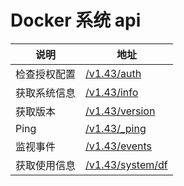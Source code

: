 # Docker 系统 api

| 说明 | 地址 |
| --- | --- |
| 检查授权配置 | [/v1.43/auth](https://docs.docker.com/engine/api/v1.43/#tag/System/operation/SystemAuth) |
| 获取系统信息 | [/v1.43/info](https://docs.docker.com/engine/api/v1.43/#tag/System/operation/SystemInfo) |
| 获取版本 | [/v1.43/version](https://docs.docker.com/engine/api/v1.43/#tag/System/operation/SystemVersion) |
| Ping | [/v1.43/\_ping](https://docs.docker.com/engine/api/v1.43/#tag/System/operation/SystemPing) |
| 监视事件 | [/v1.43/events](https://docs.docker.com/engine/api/v1.43/#tag/System/operation/SystemEvents) |
| 获取使用信息 | [/v1.43/system/df](https://docs.docker.com/engine/api/v1.43/#tag/System/operation/SystemDataUsage) |
